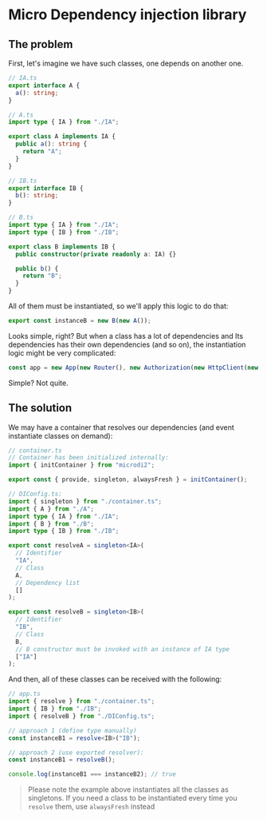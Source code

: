 # Micro Dependency injection library

## The problem

First, let's imagine we have such classes, one depends on another one.

```typescript
// IA.ts
export interface A {
  a(): string;
}

// A.ts
import type { IA } from "./IA";

export class A implements IA {
  public a(): string {
    return "A";
  }
}

// IB.ts
export interface IB {
  b(): string;
}

// B.ts
import type { IA } from "./IA";
import type { IB } from "./IB";

export class B implements IB {
  public constructor(private readonly a: IA) {}

  public b() {
    return "B";
  }
}
```

All of them must be instantiated, so we'll apply this logic to do that:

```typescript
export const instanceB = new B(new A());
```

Looks simple, right? But when a class has a lot of dependencies and Its dependencies has their own dependencies (and so on), the instantiation logic might be very complicated:

```typescript
const app = new App(new Router(), new Authorization(new HttpClient(new UserService)), new Whatever(), ...);
```

Simple? Not quite.

## The solution

We may have a container that resolves our dependencies (and event instantiate classes on demand):

```typescript
// container.ts
// Container has been initialized internally:
import { initContainer } from "microdi2";

export const { provide, singleton, alwaysFresh } = initContainer();
```

```typescript
// DIConfig.ts:
import { singleton } from "./container.ts";
import { A } from "./A";
import type { IA } from "./IA";
import { B } from "./B";
import type { IB } from "./IB";

export const resolveA = singleton<IA>(
  // Identifier
  "IA",
  // Class
  A,
  // Dependency list
  []
);

export const resolveB = singleton<IB>(
  // Identifier
  "IB",
  // Class
  B,
  // B constructor must be invoked with an instance of IA type
  ["IA"]
);
```

And then, all of these classes can be received with the following:

```typescript
// app.ts
import { resolve } from "./container.ts";
import { IB } from "./IB";
import { resolveB } from "./DIConfig.ts";

// approach 1 (define type manually)
const instanceB1 = resolve<IB>("IB");

// approach 2 (use exported resolver):
const instanceB1 = resolveB();

console.log(instanceB1 === instanceB2); // true
```

> Please note the example above instantiates all the classes as singletons. If you need a class to be instantiated every time you `resolve` them, use `alwaysFresh` instead

